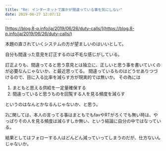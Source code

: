 ```yaml
---
title: "Re: インターネットで誰かが間違っている事を気にしない"
date: 2019-06-27 12:07:12
---
```


[https://blog.8-p.info/ja/2019/06/26/duty-calls/](https://blog.8-p.info/ja/2019/06/26/duty-calls/)

本題の直されていくシステムの方が望ましいのはいいとして。

自分も間違った意見を訂正するのは不毛な感じがしている。

訂正よりも、間違ってると思う意見とは独立に、正しいと思う事を書いていくのが必要なんじゃないか、と最近思ってる。
間違っているものはどうせありつづけるので、目に入る比率を減らす方が現実的では無いか。
その為には

1. まともと思える供給を一定量確保する
2. 間違っていると思うものを回覧する人を見る頻度を減らす

というのはなんとかなるんじゃないか、と思う。

2に関しては、本人の言ってる事はまともでもfavやRTがろくでも無い時は、やっぱりその人を見る頻度は減らすしか無い、という結論に自分の中ではなっている。

結果としてはフォローする人はどんどん減っていってしまうのだが、仕方ないんじゃないか。
